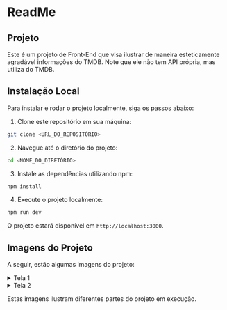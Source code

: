 # ReadMe

## Projeto

Este é um projeto de Front-End que visa ilustrar de maneira esteticamente agradável informações do TMDB. Note que ele não tem API própria, mas utiliza do TMDB.

## Instalação Local

Para instalar e rodar o projeto localmente, siga os passos abaixo:

1. Clone este repositório em sua máquina:

```bash
git clone <URL_DO_REPOSITÓRIO>
```

2. Navegue até o diretório do projeto:

```bash
cd <NOME_DO_DIRETÓRIO>
```

3. Instale as dependências utilizando npm:

```bash
npm install
```

4. Execute o projeto localmente:

```bash
npm run dev
```

O projeto estará disponível em `http://localhost:3000`.

## Imagens do Projeto

A seguir, estão algumas imagens do projeto:

<details>
<summary>Tela 1</summary>

- Tela1Top:

![Tela1Top](raiz/images/readMeImages/Tela1Top.png)

- Tela1BR:

![Tela1BR](raiz/images/readMeImages/Tela1BR.png)

- Tela1EU:

![Tela1EU](raiz/images/readMeImages/Tela1EU.png)

Dependendo da bandeira clicada, o idioma e as informações são alteradas.
</details>

<details>
<summary>Tela 2</summary>

- Tela2Top:

![Tela2Top](raiz/images/readMeImages/Tela2Top.png)

- Tela2Elenco:

![Tela2Elenco](raiz/images/readMeImages/Tela2Elenco.png)

- Tela2Trailer:

![Tela2Trailer](raiz/images/readMeImages/Tela2Trailer.png)

</details>

Estas imagens ilustram diferentes partes do projeto em execução.